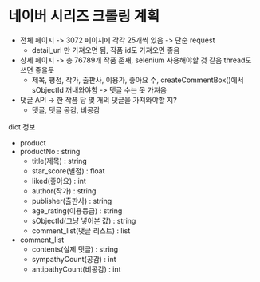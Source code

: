 # 네이버 시리즈 크롤링 계획
- 전체 페이지 -> 3072 페이지에 각각 25개씩 있음 -> 단순 request
	- detail_url 만 가져오면 됨, 작품 id도 가져오면 좋음
- 상세 페이지 -> 총 76789개 작품 존재, selenium 사용해야할 것 같음 thread도 쓰면 좋을듯
	- 제목, 평점, 작가, 출판사, 이용가, 좋아요 수, createCommentBox()에서 sObjectId 꺼내와야함 -> 댓글 수는 못 가져옴
- 댓글 API -> 한 작품 당 몇 개의 댓글을 가져와야할 지?
	- 댓글, 댓글 공감, 비공감

dict 정보
- product
- productNo : string
    - title(제목) : string
    - star_score(별점) : float
    - liked(좋아요) : int
    - author(작가) : string
    - publisher(출판사) : string
    - age_rating(이용등급) : string
    - sObjectId(그냥 넣어본 값) : string
    - comment_list(댓글 리스트) : list
- comment_list
    - contents(실제 댓글) : string
    - sympathyCount(공감) : int
    - antipathyCount(비공감) : int